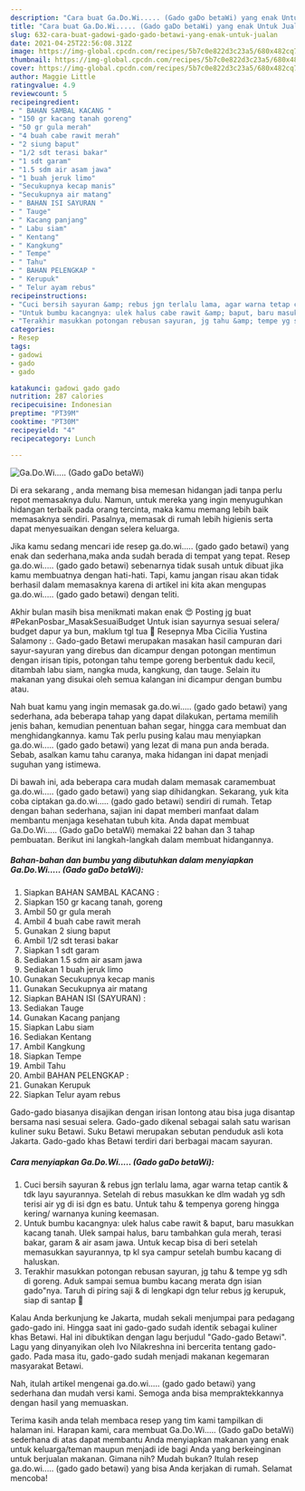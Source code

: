 ```yaml
---
description: "Cara buat Ga.Do.Wi..... (Gado gaDo betaWi) yang enak Untuk Jualan"
title: "Cara buat Ga.Do.Wi..... (Gado gaDo betaWi) yang enak Untuk Jualan"
slug: 632-cara-buat-gadowi-gado-gado-betawi-yang-enak-untuk-jualan
date: 2021-04-25T22:56:08.312Z
image: https://img-global.cpcdn.com/recipes/5b7c0e822d3c23a5/680x482cq70/gadowi-gado-gado-betawi-foto-resep-utama.jpg
thumbnail: https://img-global.cpcdn.com/recipes/5b7c0e822d3c23a5/680x482cq70/gadowi-gado-gado-betawi-foto-resep-utama.jpg
cover: https://img-global.cpcdn.com/recipes/5b7c0e822d3c23a5/680x482cq70/gadowi-gado-gado-betawi-foto-resep-utama.jpg
author: Maggie Little
ratingvalue: 4.9
reviewcount: 5
recipeingredient:
- " BAHAN SAMBAL KACANG "
- "150 gr kacang tanah goreng"
- "50 gr gula merah"
- "4 buah cabe rawit merah"
- "2 siung baput"
- "1/2 sdt terasi bakar"
- "1 sdt garam"
- "1.5 sdm air asam jawa"
- "1 buah jeruk limo"
- "Secukupnya kecap manis"
- "Secukupnya air matang"
- " BAHAN ISI SAYURAN "
- " Tauge"
- " Kacang panjang"
- " Labu siam"
- " Kentang"
- " Kangkung"
- " Tempe"
- " Tahu"
- " BAHAN PELENGKAP "
- " Kerupuk"
- " Telur ayam rebus"
recipeinstructions:
- "Cuci bersih sayuran &amp; rebus jgn terlalu lama, agar warna tetap cantik &amp; tdk layu sayurannya. Setelah di rebus masukkan ke dlm wadah yg sdh terisi air yg di isi dgn es batu. Untuk tahu &amp; tempenya goreng hingga kering/ warnanya kuning keemasan."
- "Untuk bumbu kacangnya: ulek halus cabe rawit &amp; baput, baru masukkan kacang tanah. Ulek sampai halus, baru tambahkan gula merah, terasi bakar, garam &amp; air asam jawa. Untuk kecap bisa di beri setelah memasukkan sayurannya, tp kl sya campur setelah bumbu kacang di haluskan."
- "Terakhir masukkan potongan rebusan sayuran, jg tahu &amp; tempe yg sdh di goreng. Aduk sampai semua bumbu kacang merata dgn isian gado&#34;nya. Taruh di piring saji &amp; di lengkapi dgn telur rebus jg kerupuk, siap di santap 🤤"
categories:
- Resep
tags:
- gadowi
- gado
- gado

katakunci: gadowi gado gado 
nutrition: 287 calories
recipecuisine: Indonesian
preptime: "PT39M"
cooktime: "PT30M"
recipeyield: "4"
recipecategory: Lunch

---
```



![Ga.Do.Wi..... (Gado gaDo betaWi)](https://img-global.cpcdn.com/recipes/5b7c0e822d3c23a5/680x482cq70/gadowi-gado-gado-betawi-foto-resep-utama.jpg)

Di era  sekarang , anda memang bisa memesan hidangan jadi tanpa perlu repot memasaknya dulu. Namun, untuk mereka yang ingin menyuguhkan hidangan terbaik pada orang tercinta, maka kamu memang lebih baik memasaknya sendiri. Pasalnya, memasak di rumah lebih higienis serta dapat menyesuaikan dengan selera keluarga.

Jika kamu sedang mencari ide resep ga.do.wi..... (gado gado betawi) yang enak dan sederhana,maka anda sudah berada di tempat yang tepat. Resep ga.do.wi..... (gado gado betawi)  sebenarnya tidak susah untuk dibuat jika kamu membuatnya dengan hati-hati. Tapi, kamu jangan risau akan tidak berhasil dalam memasaknya 
karena di artikel ini kita akan mengupas ga.do.wi..... (gado gado betawi) dengan teliti.  

Akhir bulan masih bisa menikmati makan enak 😍 Posting jg buat #PekanPosbar_MasakSesuaiBudget Untuk isian sayurnya sesuai selera/ budget dapur ya bun, maklum tgl tua 🤭 Resepnya Mba Cicilia Yustina Salamony :. Gado-gado Betawi merupakan masakan hasil campuran dari sayur-sayuran yang direbus dan dicampur dengan potongan mentimun dengan irisan tipis, potongan tahu tempe goreng berbentuk dadu kecil, ditambah labu siam, nangka muda, kangkung, dan tauge. Selain itu makanan yang disukai oleh semua kalangan ini dicampur dengan bumbu atau.

Nah buat kamu yang ingin memasak ga.do.wi..... (gado gado betawi) yang sederhana, ada beberapa tahap yang dapat dilakukan, pertama memilih jenis bahan, kemudian penentuan bahan segar, hingga cara membuat dan menghidangkannya. kamu Tak perlu pusing kalau mau menyiapkan ga.do.wi..... (gado gado betawi) yang lezat di mana pun anda berada. Sebab, asalkan kamu  tahu caranya, maka hidangan ini dapat menjadi suguhan yang istimewa.

Di bawah ini, ada beberapa cara mudah dalam memasak caramembuat ga.do.wi..... (gado gado betawi) yang siap dihidangkan. Sekarang, yuk kita coba ciptakan ga.do.wi..... (gado gado betawi) sendiri di rumah. Tetap dengan bahan sederhana, sajian ini dapat memberi manfaat dalam membantu menjaga kesehatan tubuh kita. Anda dapat membuat Ga.Do.Wi..... (Gado gaDo betaWi) memakai 22 bahan dan 3 tahap pembuatan. Berikut ini langkah-langkah dalam membuat hidangannya.

<!--inarticleads1-->

##### Bahan-bahan dan bumbu yang dibutuhkan dalam menyiapkan Ga.Do.Wi..... (Gado gaDo betaWi):

1. Siapkan  BAHAN SAMBAL KACANG :
1. Siapkan 150 gr kacang tanah, goreng
1. Ambil 50 gr gula merah
1. Ambil 4 buah cabe rawit merah
1. Gunakan 2 siung baput
1. Ambil 1/2 sdt terasi bakar
1. Siapkan 1 sdt garam
1. Sediakan 1.5 sdm air asam jawa
1. Sediakan 1 buah jeruk limo
1. Gunakan Secukupnya kecap manis
1. Gunakan Secukupnya air matang
1. Siapkan  BAHAN ISI (SAYURAN) :
1. Sediakan  Tauge
1. Gunakan  Kacang panjang
1. Siapkan  Labu siam
1. Sediakan  Kentang
1. Ambil  Kangkung
1. Siapkan  Tempe
1. Ambil  Tahu
1. Ambil  BAHAN PELENGKAP :
1. Gunakan  Kerupuk
1. Siapkan  Telur ayam rebus


Gado-gado biasanya disajikan dengan irisan lontong atau bisa juga disantap bersama nasi sesuai selera. Gado-gado dikenal sebagai salah satu warisan kuliner suku Betawi. Suku Betawi merupakan sebutan penduduk asli kota Jakarta. Gado-gado khas Betawi terdiri dari berbagai macam sayuran. 

<!--inarticleads2-->

##### Cara menyiapkan Ga.Do.Wi..... (Gado gaDo betaWi):

1. Cuci bersih sayuran &amp; rebus jgn terlalu lama, agar warna tetap cantik &amp; tdk layu sayurannya. Setelah di rebus masukkan ke dlm wadah yg sdh terisi air yg di isi dgn es batu. Untuk tahu &amp; tempenya goreng hingga kering/ warnanya kuning keemasan.
1. Untuk bumbu kacangnya: ulek halus cabe rawit &amp; baput, baru masukkan kacang tanah. Ulek sampai halus, baru tambahkan gula merah, terasi bakar, garam &amp; air asam jawa. Untuk kecap bisa di beri setelah memasukkan sayurannya, tp kl sya campur setelah bumbu kacang di haluskan.
1. Terakhir masukkan potongan rebusan sayuran, jg tahu &amp; tempe yg sdh di goreng. Aduk sampai semua bumbu kacang merata dgn isian gado&#34;nya. Taruh di piring saji &amp; di lengkapi dgn telur rebus jg kerupuk, siap di santap 🤤


Kalau Anda berkunjung ke Jakarta, mudah sekali menjumpai para pedagang gado-gado ini. Hingga saat ini gado-gado sudah identik sebagai kuliner khas Betawi. Hal ini dibuktikan dengan lagu berjudul &#34;Gado-gado Betawi&#34;. Lagu yang dinyanyikan oleh Ivo Nilakreshna ini bercerita tentang gado-gado. Pada masa itu, gado-gado sudah menjadi makanan kegemaran masyarakat Betawi. 

Nah, itulah artikel mengenai  ga.do.wi..... (gado gado betawi)  yang sederhana dan mudah versi kami. Semoga anda bisa mempraktekkannya dengan hasil yang memuaskan. 

Terima kasih anda telah membaca resep yang tim kami tampilkan di halaman ini. Harapan kami, cara membuat  Ga.Do.Wi..... (Gado gaDo betaWi) sederhana di atas dapat membantu Anda menyiapkan makanan yang enak untuk keluarga/teman maupun menjadi ide bagi Anda yang berkeinginan untuk berjualan makanan. Gimana nih? Mudah bukan? Itulah resep ga.do.wi..... (gado gado betawi) yang bisa Anda kerjakan di rumah. Selamat mencoba!


